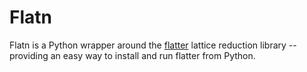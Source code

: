 # Flatn

Flatn is a Python wrapper around the [flatter](https://github.com/keeganryan/flatter) lattice reduction library -- providing an easy way to install and run flatter from Python.
